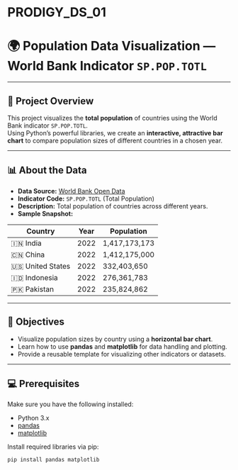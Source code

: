 # PRODIGY_DS_01

# 🌍 Population Data Visualization — World Bank Indicator `SP.POP.TOTL`

---

## 🚀 Project Overview

This project visualizes the **total population** of countries using the World Bank indicator `SP.POP.TOTL`.  
Using Python’s powerful libraries, we create an **interactive, attractive bar chart** to compare population sizes of different countries in a chosen year.

---

## 📊 About the Data

- **Data Source:** [World Bank Open Data](https://data.worldbank.org/)
- **Indicator Code:** `SP.POP.TOTL` (Total Population)
- **Description:** Total population of countries across different years.
- **Sample Snapshot:**

| Country      | Year | Population      |
|--------------|------|-----------------|
| 🇮🇳 India       | 2022 | 1,417,173,173   |
| 🇨🇳 China       | 2022 | 1,412,175,000   |
| 🇺🇸 United States| 2022 | 332,403,650     |
| 🇮🇩 Indonesia   | 2022 | 276,361,783     |
| 🇵🇰 Pakistan    | 2022 | 235,824,862     |

---

## 🎯 Objectives

- Visualize population sizes by country using a **horizontal bar chart**.
- Learn how to use **pandas** and **matplotlib** for data handling and plotting.
- Provide a reusable template for visualizing other indicators or datasets.

---

## 💻 Prerequisites

Make sure you have the following installed:

- Python 3.x  
- [pandas](https://pandas.pydata.org/)  
- [matplotlib](https://matplotlib.org/)

Install required libraries via pip:

```bash
pip install pandas matplotlib

